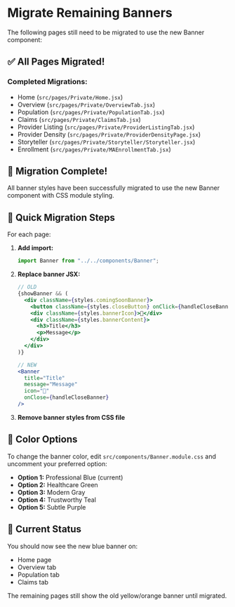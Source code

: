 # Migrate Remaining Banners

The following pages still need to be migrated to use the new Banner component:

## ✅ All Pages Migrated!

### Completed Migrations:
- Home (`src/pages/Private/Home.jsx`)
- Overview (`src/pages/Private/OverviewTab.jsx`)
- Population (`src/pages/Private/PopulationTab.jsx`)
- Claims (`src/pages/Private/ClaimsTab.jsx`)
- Provider Listing (`src/pages/Private/ProviderListingTab.jsx`)
- Provider Density (`src/pages/Private/ProviderDensityPage.jsx`)
- Storyteller (`src/pages/Private/Storyteller/Storyteller.jsx`)
- Enrollment (`src/pages/Private/MAEnrollmentTab.jsx`)

## 🎉 Migration Complete!

All banner styles have been successfully migrated to use the new Banner component with CSS module styling.

## 🚀 Quick Migration Steps

For each page:

1. **Add import:**
   ```jsx
   import Banner from "../../components/Banner";
   ```

2. **Replace banner JSX:**
   ```jsx
   // OLD
   {showBanner && (
     <div className={styles.comingSoonBanner}>
       <button className={styles.closeButton} onClick={handleCloseBanner}>×</button>
       <div className={styles.bannerIcon}>🚀</div>
       <div className={styles.bannerContent}>
         <h3>Title</h3>
         <p>Message</p>
       </div>
     </div>
   )}

   // NEW
   <Banner
     title="Title"
     message="Message"
     icon="🚀"
     onClose={handleCloseBanner}
   />
   ```

3. **Remove banner styles from CSS file**

## 🎨 Color Options

To change the banner color, edit `src/components/Banner.module.css` and uncomment your preferred option:

- **Option 1:** Professional Blue (current)
- **Option 2:** Healthcare Green
- **Option 3:** Modern Gray
- **Option 4:** Trustworthy Teal
- **Option 5:** Subtle Purple

## 📝 Current Status

You should now see the new blue banner on:
- Home page
- Overview tab
- Population tab
- Claims tab

The remaining pages still show the old yellow/orange banner until migrated. 